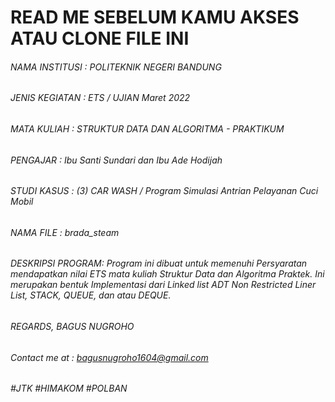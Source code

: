 # __READ ME SEBELUM KAMU AKSES ATAU CLONE FILE INI__
###### NAMA INSTITUSI 	: POLITEKNIK NEGERI BANDUNG
###### JENIS KEGIATAN 	: ETS / UJIAN Maret 2022
###### MATA KULIAH    	: STRUKTUR DATA DAN ALGORITMA - PRAKTIKUM
###### PENGAJAR       	: Ibu Santi Sundari dan Ibu Ade Hodijah 
###### STUDI KASUS     	: (3) CAR WASH / Program Simulasi Antrian Pelayanan Cuci Mobil
###### NAMA FILE      	: brada_steam
###### DESKRIPSI PROGRAM: Program ini dibuat untuk memenuhi Persyaratan mendapatkan nilai ETS mata kuliah Struktur Data dan Algoritma Praktek. Ini merupakan bentuk Implementasi dari Linked list ADT Non Restricted Liner List, STACK, QUEUE, dan atau DEQUE.




###### REGARDS, BAGUS NUGROHO
###### Contact me at : bagusnugroho1604@gmail.com
###### #JTK #HIMAKOM #POLBAN

